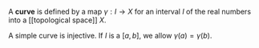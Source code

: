 A **curve** is defined by a map $\gamma: I \to X$ for an interval $I$ of the real numbers into a [[topological space]] $X$.

A simple curve is injective. If $I$ is a $[a,b]$, we allow $\gamma(a)=\gamma(b)$.